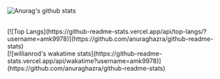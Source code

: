 ![Anurag's github stats](https://github-readme-stats.vercel.app/api?username=amk9978&count_private=true)

<br>
[![Top Langs](https://github-readme-stats.vercel.app/api/top-langs/?username=amk9978)](https://github.com/anuraghazra/github-readme-stats)
<br>
[![willianrod's wakatime stats](https://github-readme-stats.vercel.app/api/wakatime?username=amk9978)](https://github.com/anuraghazra/github-readme-stats)
